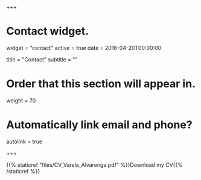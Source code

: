 +++
# Contact widget.
widget = "contact"
active = true
date = 2016-04-20T00:00:00

title = "Contact"
subtitle = ""

# Order that this section will appear in.
weight = 70

# Automatically link email and phone?
autolink = true

+++

{{% staticref "files/CV_Varela_Alvarenga.pdf" %}}Download my CV{{% /staticref %}}
